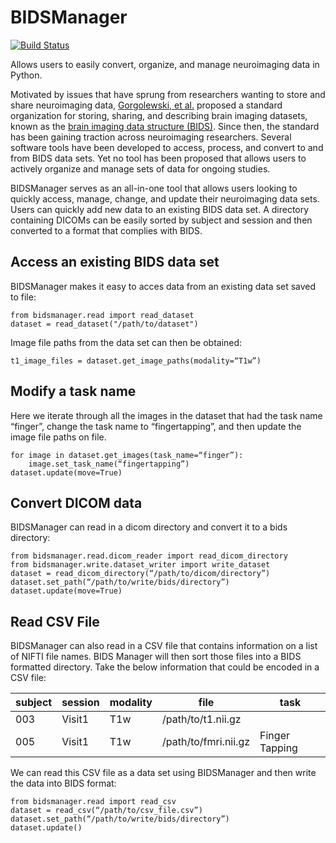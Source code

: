 # BIDSManager
[![Build Status](https://travis-ci.org/ellisdg/BIDSManager.svg?branch=master)](https://travis-ci.org/ellisdg/bids)

Allows users to easily convert, organize, and manage neuroimaging data in Python.

Motivated by issues that have sprung from researchers wanting to store and share neuroimaging data, 
[Gorgolewski, et al.](https://www.nature.com/articles/sdata201644)
proposed a standard organization for storing, sharing, and describing brain imaging datasets, known as the 
[brain imaging data structure (BIDS)](http://bids.neuroimaging.io/). 
Since then, the standard has been gaining traction across neuroimaging researchers. 
Several software tools have been developed to access, process, and convert to and from BIDS data sets. 
Yet no tool has been proposed that allows users to actively organize and manage sets of data for ongoing studies.

BIDSManager serves as an all-in-one tool that allows users looking to quickly access, manage, change, and update their
neuroimaging data sets. Users can quickly add new data to an existing BIDS data set. 
A directory containing DICOMs can be easily sorted by subject and session and then converted to a format that complies 
with BIDS.

## Access an existing BIDS data set
BIDSManager makes it easy to acces data from an existing data set saved to file:
```
from bidsmanager.read import read_dataset
dataset = read_dataset("/path/to/dataset")
```
Image file paths from the data set can then be obtained:
```
t1_image_files = dataset.get_image_paths(modality=“T1w”)
```

## Modify a task name
Here we iterate through all the images in the dataset that had the task name “finger”, change the task name to 
“fingertapping”, and then update the image file paths on file.
```
for image in dataset.get_images(task_name=“finger”):
    image.set_task_name(“fingertapping”)
dataset.update(move=True)
```

## Convert DICOM data
BIDSManager can read in a dicom directory and convert it to a bids directory:
```
from bidsmanager.read.dicom_reader import read_dicom_directory
from bidsmanager.write.dataset_writer import write_dataset
dataset = read_dicom_directory(“/path/to/dicom/directory”)
dataset.set_path(“/path/to/write/bids/directory”)
dataset.update(move=True)
```

## Read CSV File
BIDSManager can also read in a CSV file that contains information on a list of NIFTI file names. BIDS Manager will then
sort those files into a BIDS formatted directory. Take the below information that could be encoded in a CSV file:

| subject | session | modality | file | task |
| ------- | ------- | -------- | ---- | -------- |
| 003 | Visit1 | T1w | /path/to/t1.nii.gz |  |
| 005 | Visit1 | T1w | /path/to/fmri.nii.gz | Finger Tapping |

We can read this CSV file as a data set using BIDSManager and then write the data into BIDS format:
```
from bidsmanager.read import read_csv
dataset = read_csv(“/path/to/csv_file.csv”)
dataset.set_path(“/path/to/write/bids/directory”)
dataset.update()
```